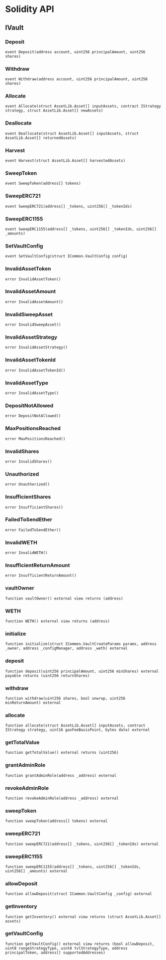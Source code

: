 # Solidity API

## IVault

### Deposit

```solidity
event Deposit(address account, uint256 principalAmount, uint256 shares)
```

### Withdraw

```solidity
event Withdraw(address account, uint256 principalAmount, uint256 shares)
```

### Allocate

```solidity
event Allocate(struct AssetLib.Asset[] inputAssets, contract IStrategy strategy, struct AssetLib.Asset[] newAssets)
```

### Deallocate

```solidity
event Deallocate(struct AssetLib.Asset[] inputAssets, struct AssetLib.Asset[] returnedAssets)
```

### Harvest

```solidity
event Harvest(struct AssetLib.Asset[] harvestedAssets)
```

### SweepToken

```solidity
event SweepToken(address[] tokens)
```

### SweepERC721

```solidity
event SweepERC721(address[] _tokens, uint256[] _tokenIds)
```

### SweepERC1155

```solidity
event SweepERC1155(address[] _tokens, uint256[] _tokenIds, uint256[] _amounts)
```

### SetVaultConfig

```solidity
event SetVaultConfig(struct ICommon.VaultConfig config)
```

### InvalidAssetToken

```solidity
error InvalidAssetToken()
```

### InvalidAssetAmount

```solidity
error InvalidAssetAmount()
```

### InvalidSweepAsset

```solidity
error InvalidSweepAsset()
```

### InvalidAssetStrategy

```solidity
error InvalidAssetStrategy()
```

### InvalidAssetTokenId

```solidity
error InvalidAssetTokenId()
```

### InvalidAssetType

```solidity
error InvalidAssetType()
```

### DepositNotAllowed

```solidity
error DepositNotAllowed()
```

### MaxPositionsReached

```solidity
error MaxPositionsReached()
```

### InvalidShares

```solidity
error InvalidShares()
```

### Unauthorized

```solidity
error Unauthorized()
```

### InsufficientShares

```solidity
error InsufficientShares()
```

### FailedToSendEther

```solidity
error FailedToSendEther()
```

### InvalidWETH

```solidity
error InvalidWETH()
```

### InsufficientReturnAmount

```solidity
error InsufficientReturnAmount()
```

### vaultOwner

```solidity
function vaultOwner() external view returns (address)
```

### WETH

```solidity
function WETH() external view returns (address)
```

### initialize

```solidity
function initialize(struct ICommon.VaultCreateParams params, address _owner, address _configManager, address _weth) external
```

### deposit

```solidity
function deposit(uint256 principalAmount, uint256 minShares) external payable returns (uint256 returnShares)
```

### withdraw

```solidity
function withdraw(uint256 shares, bool unwrap, uint256 minReturnAmount) external
```

### allocate

```solidity
function allocate(struct AssetLib.Asset[] inputAssets, contract IStrategy strategy, uint16 gasFeeBasisPoint, bytes data) external
```

### getTotalValue

```solidity
function getTotalValue() external returns (uint256)
```

### grantAdminRole

```solidity
function grantAdminRole(address _address) external
```

### revokeAdminRole

```solidity
function revokeAdminRole(address _address) external
```

### sweepToken

```solidity
function sweepToken(address[] tokens) external
```

### sweepERC721

```solidity
function sweepERC721(address[] _tokens, uint256[] _tokenIds) external
```

### sweepERC1155

```solidity
function sweepERC1155(address[] _tokens, uint256[] _tokenIds, uint256[] _amounts) external
```

### allowDeposit

```solidity
function allowDeposit(struct ICommon.VaultConfig _config) external
```

### getInventory

```solidity
function getInventory() external view returns (struct AssetLib.Asset[] assets)
```

### getVaultConfig

```solidity
function getVaultConfig() external view returns (bool allowDeposit, uint8 rangeStrategyType, uint8 tvlStrategyType, address principalToken, address[] supportedAddresses)
```

